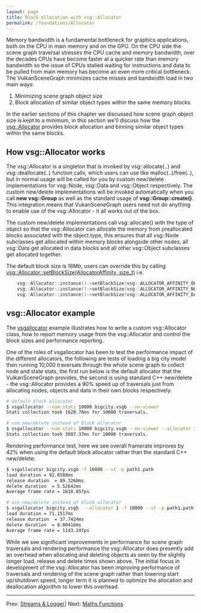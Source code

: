 ```yaml
---
layout: page
title: Block allocation with vsg::Allocator
permalink: /foundations/Allocator
---
```


Memory bandwidth is a fundamental bottleneck for graphics applications, both on the CPU in main memory and on the GPU. On the CPU side the scene graph traversal stresses the CPU cache and memory bandwidth, over the decades CPUs have become faster at a quicker rate than memory bandwidth so the issue of CPUs stalled waiting for instructions and data to be pulled from main memory has become an even more critical bottleneck. The VulkanSceneGraph minimizes cache misses and bandwidth load in two main ways:

1. Minimizing scene graph object size
2. Block allocation of similar object types within the same memory blocks

In the earlier sections of this chapter we discussed how scene graph object size is kept to a minimum, in this section we'll discuss how the [vsg::Allocator](https://github.com/vsg-dev/VulkanSceneGraph/tree/master/include/vsg/core/Allocator.h) provides block allocation and binning similar object types within the same blocks.

## How vsg::Allocator works

The vsg::Allocator is a singleton that is invoked by vsg::allocate(..) and vsg::deallocate(..) function calls, which users can use like malloc(..)/free(..), but in normal usage will be called for you by custom new/delete implementations for vsg::Node, vsg::Data and vsg::Object respectively. The custom new/delete implementations will be invoked automatically when you call **new vsg::Group** as well as the standard usage of **vsg::Group::create()**. This integration means that VukanSceneGraph users need not do anything to enable use of the vsg::Allocator - it all works out of the box.

The custom new/delete implementations call vsg::allocate() with the type of object so that the vsg::Allocator can allocate the memory from preallocated blocks associated with the object type, this ensures that all vsg::Node subclasses get allocated within memory blocks alongside other nodes, all vsg::Data get allocated in data blocks and all other vsg::Object subclasses get allocated together.

The default block size is 16Mb, users can override this by calling [vsg::Allocator::setBlockSize(AllocatorAffinity, size_t)](https://github.com/vsg-dev/VulkanSceneGraph/tree/master/include/vsg/core/Allocator.h#L115) i.e.

~~~ cpp
    vsg::Allocator::instance()->setBlockSize(vsg::ALLOCATOR_AFFINITY_OBJECTS, objectsBlockSize);
    vsg::Allocator::instance()->setBlockSize(vsg::ALLOCATOR_AFFINITY_NODES, nodesBlockSize);
    vsg::Allocator::instance()->setBlockSize(vsg::ALLOCATOR_AFFINITY_DATA, dataBlockSize);
~~~

## vsg::Allocator example

The [vsgallocator](https://github.com/vsg-dev/vsgExamples/tree/master/examples/core/vsgallocator/vsgallocator.cpp) example illustrates how to write a custom vsg::Allocator class, how to report memory usage from the vsg::Allocator and control the block sizes and performance reporting.

One of the roles of vsgallocator has been to test the performance impact of the different allocators, the following are tests of loading a big city model then running 10,000 traversals through the whole scene graph to collect node and state stats, the first run below is the default allocator that the VulkanSceneGraph provides, the second is using standard C++ new/delete - the vsg::Allocator provides a 90% speed up of traversals just from allocating nodes, objects and data in their own blocks respectively.

~~~ sh
# default block allocator
$ vsgallocator --num-stats 10000 bigcity.vsgb --no-viewer
Stats collection took 1628.76ms for 10000 traversals.

# use new/delete instead of block allocator
$ vsgallocator --num-stats 10000 bigcity.vsgb --no-viewer --allocator 1
Stats collection took 3087.37ms for 10000 traversals.
~~~

Rendering performance test, here we see overall framerate improves by 42% when using the default block allocator rather than the standard C++ new/delete:

~~~ sh
$ vsgallocator bigcity.vsgb -f 10000 --st -p path1.path
load duration = 92.0588ms
release duration  = 89.3268ms
delete duration  = 5.52642ms
Average frame rate = 1618.85fps

# use new/delete instead of block allocator
$ vsgallocator bigcity.vsgb  --allocator 1 -f 10000 --st -p path1.path
load duration = 71.1517ms
release duration  = 37.7424ms
delete duration  = 0.00416ms
Average frame rate = 1143.24fps
~~~

While we see significant improvements in performance for scene graph traversals and rendering performance the vsg::Allocator does presently add an overhead when allocating and deleting objects as seen by the slightly longer load, release and delete times shown above. The initial focus in development of the vsg::Allocator has been improving performance of traversals and rendering of the scene graph rather than lowering start up/shutdown speed, longer term it is planned to optimize the allocation and deallocation algorithm to lower this overhead.

---

Prev: [Streams & Logger](StreamsAndLogger.md)| Next: [Maths Functions](MathFunctions.md)
